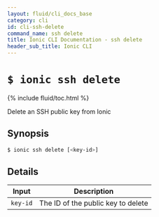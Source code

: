 ```yaml
---
layout: fluid/cli_docs_base
category: cli
id: cli-ssh-delete
command_name: ssh delete
title: Ionic CLI Documentation - ssh delete
header_sub_title: Ionic CLI
---
```


# `$ ionic ssh delete`

{% include fluid/toc.html %}

Delete an SSH public key from Ionic
## Synopsis

```bash
$ ionic ssh delete [<key-id>]
```
  
## Details


Input | Description
----- | ----------
`key-id` | The ID of the public key to delete




